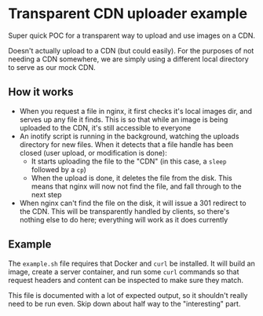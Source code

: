 # Transparent CDN uploader example

Super quick POC for a transparent way to upload and use images on a CDN.

Doesn't actually upload to a CDN (but could easily). For the purposes of not
needing a CDN somewhere, we are simply using a different local directory to
serve as our mock CDN.

## How it works

- When you request a file in nginx, it first checks it's local images dir, and
  serves up any file it finds. This is so that while an image is being uploaded
  to the CDN, it's still accessible to everyone
- An inotify script is running in the background, watching the uploads
  directory for new files. When it detects that a file handle has been closed
  (user upload, or modification is done):
  - It starts uploading the file to the "CDN" (in this case, a `sleep`
    followed by a `cp`)
  - When the upload is done, it deletes the file from the disk. This means that
    nginx will now not find the file, and fall through to the next step
- When nginx can't find the file on the disk, it will issue a 301 redirect to
  the CDN. This will be transparently handled by clients, so there's nothing
  else to do here; everything will work as it does currently

## Example

The `example.sh` file requires that Docker and `curl` be installed. It will
build an image, create a server container, and run some `curl` commands so that
request headers and content can be inspected to make sure they match.

This file is documented with a lot of expected output, so it shouldn't really
need to be run even. Skip down about half way to the "interesting" part.
